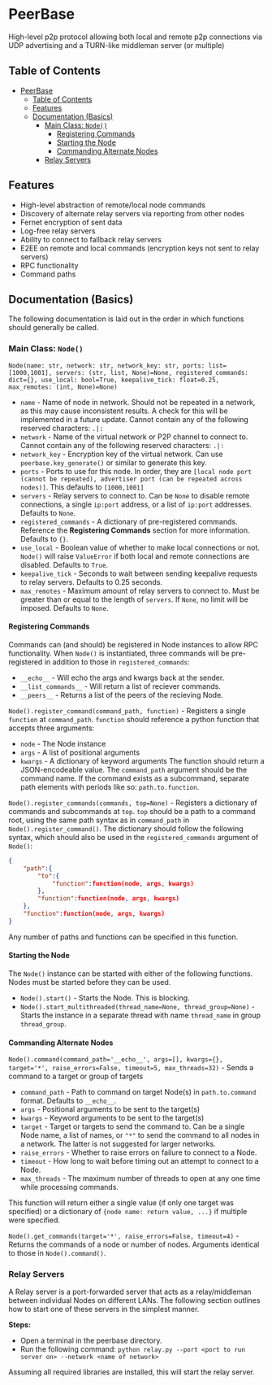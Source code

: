 # PeerBase
High-level p2p protocol allowing both local and remote p2p connections via UDP advertising and a TURN-like middleman server (or multiple)

## Table of Contents
- [PeerBase](#peerbase)
  - [Table of Contents](#table-of-contents)
  - [Features](#features)
  - [Documentation (Basics)](#documentation-basics)
    - [Main Class: `Node()`](#main-class-node)
      - [Registering Commands](#registering-commands)
      - [Starting the Node](#starting-the-node)
      - [Commanding Alternate Nodes](#commanding-alternate-nodes)
    - [Relay Servers](#relay-servers)


## Features
- High-level abstraction of remote/local node commands
- Discovery of alternate relay servers via reporting from other nodes
- Fernet encryption of sent data
- Log-free relay servers
- Ability to connect to fallback relay servers
- E2EE on remote and local commands (encryption keys not sent to relay servers)
- RPC functionality
- Command paths

## Documentation (Basics)
The following documentation is laid out in the order in which functions should generally be called.

### Main Class: `Node()`
```
Node(name: str, network: str, network_key: str, ports: list=[1000,1001], servers: (str, list, None)=None, registered_commands: dict={}, use_local: bool=True, keepalive_tick: float=0.25, max_remotes: (int, None)=None)
```

- `name` - Name of node in network. Should not be repeated in a network, as this may cause inconsistent results. A check for this will be implemented in a future update. Cannot contain any of the following reserved characters: `.|:`
- `network` - Name of the virtual network or P2P channel to connect to. Cannot contain any of the following reserved characters: `.|:`
- `network_key` - Encryption key of the virtual network. Can use `peerbase.key_generate()` or similar to generate this key.
- `ports` - Ports to use for this node. In order, they are `[local node port (cannot be repeated), advertiser port (can be repeated across nodes)]`. This defaults to `[1000,1001]`
- `servers` - Relay servers to connect to. Can be `None` to disable remote connections, a single `ip:port` address, or a list of `ip:port` addresses. Defaults to `None`.
- `registered_commands` - A dictionary of pre-registered commands. Reference the **Registering Commands** section for more information. Defaults to `{}`.
- `use_local` - Boolean value of whether to make local connections or not. `Node()` will raise `ValueError` if both local and remote connections are disabled. Defaults to `True`.
- `keepalive_tick` - Seconds to wait between sending keepalive requests to relay servers. Defaults to 0.25 seconds.
- `max_remotes` - Maximum amount of relay servers to connect to. Must be greater than or equal to the length of `servers`. If `None`, no limit will be imposed. Defaults to `None`.

#### Registering Commands
Commands can (and should) be registered in Node instances to allow RPC functionality. When `Node()` is instantiated, three commands will be pre-registered in addition to those in `registered_commands`:
- `__echo__` - Will echo the args and kwargs back at the sender.
- `__list_commands__` - Will return a list of reciever commands.
- `__peers__` - Returns a list of the peers of the recieving Node.

`Node().register_command(command_path, function)` - Registers a single `function` at `command_path`. `function` should reference a python function that accepts three arguments:
  - `node` - The Node instance
  - `args` - A list of positional arguments
  - `kwargs` - A dictionary of keyword arguments
The function should return a JSON-encodeable value. The `command_path` argument should be the command name. If the command exists as a subcommand, separate path elements with periods like so: `path.to.function`.

`Node().register_commands(commands, top=None)` - Registers a dictionary of commands and subcommands at `top`. `top` should be a path to a command root, using the same path syntax as in `command_path` in `Node().register_command()`. The dictionary should follow the following syntax, which should also be used in the `registered_commands` argument of `Node()`:

```json
{
    "path":{
        "to":{
            "function":function(node, args, kwargs)
        },
        "function":function(node, args, kwargs)
    },
    "function":function(node, args, kwargs)
}
```
Any number of paths and functions can be specified in this function.

#### Starting the Node
The `Node()` instance can be started with either of the following functions. Nodes must be started before they can be used.
- `Node().start()` - Starts the Node. This is blocking.
- `Node().start_multithreaded(thread_name=None, thread_group=None)` - Starts the instance in a separate thread with name `thread_name` in group `thread_group`.

#### Commanding Alternate Nodes
`Node().command(command_path='__echo__', args=[], kwargs={}, target='*', raise_errors=False, timeout=5, max_threads=32)` - Sends a command to a target or group of targets
- `command_path` - Path to command on target Node(s) in `path.to.command` format. Defaults to `__echo__`.
- `args` - Positional arguments to be sent to the target(s)
- `kwargs` - Keyword arguments to be sent to the target(s)
- `target` - Target or targets to send the command to. Can be a single Node name, a list of names, or `"*"` to send the command to all nodes in a network. The latter is not suggested for larger networks.
- `raise_errors` - Whether to raise errors on failure to connect to a Node.
- `timeout` - How long to wait before timing out an attempt to connect to a Node.
- `max_threads` - The maximum number of threads to open at any one time while processing commands.

This function will return either a single value (if only one target was specified) or a dictionary of `{node name: return value, ...}` if multiple were specified.

`Node().get_commands(target='*', raise_errors=False, timeout=4)` - Returns the commands of a node or number of nodes. Arguments identical to those in `Node().command()`.

### Relay Servers
A Relay server is a port-forwarded server that acts as a relay/middleman between individual Nodes on different LANs. The following section outlines how to start one of these servers in the simplest manner.

**Steps:**
- Open a terminal in the peerbase directory.
- Run the following command: `python relay.py --port <port to run server on> --network <name of network>`

Assuming all required libraries are installed, this will start the relay server.